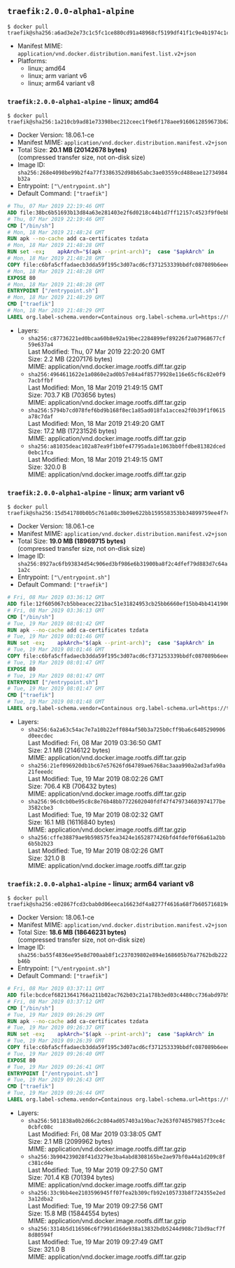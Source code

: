 ## `traefik:2.0.0-alpha1-alpine`

```console
$ docker pull traefik@sha256:a6ad3e2e73c1c5fc1ce880cd91a48968cf5199df41f1c9e4b1974c1c8f3e9d72
```

-	Manifest MIME: `application/vnd.docker.distribution.manifest.list.v2+json`
-	Platforms:
	-	linux; amd64
	-	linux; arm variant v6
	-	linux; arm64 variant v8

### `traefik:2.0.0-alpha1-alpine` - linux; amd64

```console
$ docker pull traefik@sha256:1a210cb9ad81e73398bec212ceec1f9e6f178aee9160612859673b62dbe02344
```

-	Docker Version: 18.06.1-ce
-	Manifest MIME: `application/vnd.docker.distribution.manifest.v2+json`
-	Total Size: **20.1 MB (20142678 bytes)**  
	(compressed transfer size, not on-disk size)
-	Image ID: `sha256:268e4098be99b2f4a77f3386352d98b65abc3ae03559cd488eae12734984b32a`
-	Entrypoint: `["\/entrypoint.sh"]`
-	Default Command: `["traefik"]`

```dockerfile
# Thu, 07 Mar 2019 22:19:46 GMT
ADD file:38bc6b51693b13d84a63e281403e2f6d0218c44b1d7ff12157c4523f9f0ebb1e in / 
# Thu, 07 Mar 2019 22:19:46 GMT
CMD ["/bin/sh"]
# Mon, 18 Mar 2019 21:48:24 GMT
RUN apk --no-cache add ca-certificates tzdata
# Mon, 18 Mar 2019 21:48:28 GMT
RUN set -ex; 	apkArch="$(apk --print-arch)"; 	case "$apkArch" in 		armhf) arch='armv7' ;; 		aarch64) arch='arm64' ;; 		x86_64) arch='amd64' ;; 		*) echo >&2 "error: unsupported architecture: $apkArch"; exit 1 ;; 	esac; 	wget --quiet -O /tmp/traefik.tar.gz "https://github.com/containous/traefik/releases/download/v2.0.0-alpha1/traefik_v2.0.0-alpha1_linux_$arch.tar.gz"; 	tar xzvf /tmp/traefik.tar.gz -C /usr/local/bin traefik; 	rm -f /tmp/traefik.tar.gz; 	chmod +x /usr/local/bin/traefik
# Mon, 18 Mar 2019 21:48:28 GMT
COPY file:c6bfa5cffadaecb3dda59f195c3d07acd6cf371253339bbdfc087089b6eee8b8 in / 
# Mon, 18 Mar 2019 21:48:28 GMT
EXPOSE 80
# Mon, 18 Mar 2019 21:48:28 GMT
ENTRYPOINT ["/entrypoint.sh"]
# Mon, 18 Mar 2019 21:48:29 GMT
CMD ["traefik"]
# Mon, 18 Mar 2019 21:48:29 GMT
LABEL org.label-schema.vendor=Containous org.label-schema.url=https://traefik.io org.label-schema.name=Traefik org.label-schema.description=A modern reverse-proxy org.label-schema.version=v2.0.0-alpha1 org.label-schema.docker.schema-version=1.0
```

-	Layers:
	-	`sha256:c87736221ed0bcaa60b8e92a19bec2284899ef89226f2a07968677cf59e637a4`  
		Last Modified: Thu, 07 Mar 2019 22:20:20 GMT  
		Size: 2.2 MB (2207176 bytes)  
		MIME: application/vnd.docker.image.rootfs.diff.tar.gzip
	-	`sha256:4964611622e1a0860e2ad0b57e84a4f85779928e116e65cf6c82e0f97acbffbf`  
		Last Modified: Mon, 18 Mar 2019 21:49:15 GMT  
		Size: 703.7 KB (703656 bytes)  
		MIME: application/vnd.docker.image.rootfs.diff.tar.gzip
	-	`sha256:5794b7cd078fef6bd9b168f8ec1a85ad018fa1accea2f0b39f1f0615a78c7daf`  
		Last Modified: Mon, 18 Mar 2019 21:49:20 GMT  
		Size: 17.2 MB (17231526 bytes)  
		MIME: application/vnd.docker.image.rootfs.diff.tar.gzip
	-	`sha256:a81035deac102a87ea9f1b0fe47795ada1e1063bb0ffdbe81382dced0ebc1fca`  
		Last Modified: Mon, 18 Mar 2019 21:49:15 GMT  
		Size: 320.0 B  
		MIME: application/vnd.docker.image.rootfs.diff.tar.gzip

### `traefik:2.0.0-alpha1-alpine` - linux; arm variant v6

```console
$ docker pull traefik@sha256:15d541780b0b5c761a08c3b09e622bb159558353bb34899759ee4f7c4aafe45c
```

-	Docker Version: 18.06.1-ce
-	Manifest MIME: `application/vnd.docker.distribution.manifest.v2+json`
-	Total Size: **19.0 MB (18969715 bytes)**  
	(compressed transfer size, not on-disk size)
-	Image ID: `sha256:8927ac6fb93834d54c906ed3bf986e6b31900ba8f2c4dfef79d883d7c64a1a2c`
-	Entrypoint: `["\/entrypoint.sh"]`
-	Default Command: `["traefik"]`

```dockerfile
# Fri, 08 Mar 2019 03:36:12 GMT
ADD file:12f605067cb5bbeacec221bac51e31824953cb25bb6660ef15bb4bb4141906ba in / 
# Fri, 08 Mar 2019 03:36:13 GMT
CMD ["/bin/sh"]
# Tue, 19 Mar 2019 08:01:42 GMT
RUN apk --no-cache add ca-certificates tzdata
# Tue, 19 Mar 2019 08:01:46 GMT
RUN set -ex; 	apkArch="$(apk --print-arch)"; 	case "$apkArch" in 		armhf) arch='armv7' ;; 		aarch64) arch='arm64' ;; 		x86_64) arch='amd64' ;; 		*) echo >&2 "error: unsupported architecture: $apkArch"; exit 1 ;; 	esac; 	wget --quiet -O /tmp/traefik.tar.gz "https://github.com/containous/traefik/releases/download/v2.0.0-alpha1/traefik_v2.0.0-alpha1_linux_$arch.tar.gz"; 	tar xzvf /tmp/traefik.tar.gz -C /usr/local/bin traefik; 	rm -f /tmp/traefik.tar.gz; 	chmod +x /usr/local/bin/traefik
# Tue, 19 Mar 2019 08:01:46 GMT
COPY file:c6bfa5cffadaecb3dda59f195c3d07acd6cf371253339bbdfc087089b6eee8b8 in / 
# Tue, 19 Mar 2019 08:01:47 GMT
EXPOSE 80
# Tue, 19 Mar 2019 08:01:47 GMT
ENTRYPOINT ["/entrypoint.sh"]
# Tue, 19 Mar 2019 08:01:47 GMT
CMD ["traefik"]
# Tue, 19 Mar 2019 08:01:48 GMT
LABEL org.label-schema.vendor=Containous org.label-schema.url=https://traefik.io org.label-schema.name=Traefik org.label-schema.description=A modern reverse-proxy org.label-schema.version=v2.0.0-alpha1 org.label-schema.docker.schema-version=1.0
```

-	Layers:
	-	`sha256:6a2a63c54ac7e7a10b22eff084af50b3a725b0cff9ba6c6405290906d0eecdec`  
		Last Modified: Fri, 08 Mar 2019 03:36:50 GMT  
		Size: 2.1 MB (2146122 bytes)  
		MIME: application/vnd.docker.image.rootfs.diff.tar.gzip
	-	`sha256:21ef096920db1bc67e57626fd64789ae6768ac3aaa990a2ad3afa90a21feeedc`  
		Last Modified: Tue, 19 Mar 2019 08:02:26 GMT  
		Size: 706.4 KB (706432 bytes)  
		MIME: application/vnd.docker.image.rootfs.diff.tar.gzip
	-	`sha256:96c0cb0be95c8c8e76b48bb7722602040fdf47f479734603974177be3582cbe3`  
		Last Modified: Tue, 19 Mar 2019 08:02:32 GMT  
		Size: 16.1 MB (16116840 bytes)  
		MIME: application/vnd.docker.image.rootfs.diff.tar.gzip
	-	`sha256:cffe38879ae9b598575fea3424e1652877426bfd4fdef0f66a61a2bb6b5b2b23`  
		Last Modified: Tue, 19 Mar 2019 08:02:26 GMT  
		Size: 321.0 B  
		MIME: application/vnd.docker.image.rootfs.diff.tar.gzip

### `traefik:2.0.0-alpha1-alpine` - linux; arm64 variant v8

```console
$ docker pull traefik@sha256:e02867fcd3cbab0d06eeca16623df4a8277f4616a68f7b605716819e57944bab
```

-	Docker Version: 18.06.1-ce
-	Manifest MIME: `application/vnd.docker.distribution.manifest.v2+json`
-	Total Size: **18.6 MB (18646231 bytes)**  
	(compressed transfer size, not on-disk size)
-	Image ID: `sha256:ba55f4836ee95e8d700aab8f1c237039802e894e168605b76a7762bdb222b46b`
-	Entrypoint: `["\/entrypoint.sh"]`
-	Default Command: `["traefik"]`

```dockerfile
# Fri, 08 Mar 2019 03:37:11 GMT
ADD file:bcdcef68213641766a211b02ac762b03c21a178b3ed03c4480cc736abd97b50c in / 
# Fri, 08 Mar 2019 03:37:12 GMT
CMD ["/bin/sh"]
# Tue, 19 Mar 2019 09:26:29 GMT
RUN apk --no-cache add ca-certificates tzdata
# Tue, 19 Mar 2019 09:26:37 GMT
RUN set -ex; 	apkArch="$(apk --print-arch)"; 	case "$apkArch" in 		armhf) arch='armv7' ;; 		aarch64) arch='arm64' ;; 		x86_64) arch='amd64' ;; 		*) echo >&2 "error: unsupported architecture: $apkArch"; exit 1 ;; 	esac; 	wget --quiet -O /tmp/traefik.tar.gz "https://github.com/containous/traefik/releases/download/v2.0.0-alpha1/traefik_v2.0.0-alpha1_linux_$arch.tar.gz"; 	tar xzvf /tmp/traefik.tar.gz -C /usr/local/bin traefik; 	rm -f /tmp/traefik.tar.gz; 	chmod +x /usr/local/bin/traefik
# Tue, 19 Mar 2019 09:26:39 GMT
COPY file:c6bfa5cffadaecb3dda59f195c3d07acd6cf371253339bbdfc087089b6eee8b8 in / 
# Tue, 19 Mar 2019 09:26:40 GMT
EXPOSE 80
# Tue, 19 Mar 2019 09:26:41 GMT
ENTRYPOINT ["/entrypoint.sh"]
# Tue, 19 Mar 2019 09:26:43 GMT
CMD ["traefik"]
# Tue, 19 Mar 2019 09:26:44 GMT
LABEL org.label-schema.vendor=Containous org.label-schema.url=https://traefik.io org.label-schema.name=Traefik org.label-schema.description=A modern reverse-proxy org.label-schema.version=v2.0.0-alpha1 org.label-schema.docker.schema-version=1.0
```

-	Layers:
	-	`sha256:5011838a0b2d66c2c804ad057403a19bac7e263f0748579857f3ce4c0cbfc08c`  
		Last Modified: Fri, 08 Mar 2019 03:38:05 GMT  
		Size: 2.1 MB (2099962 bytes)  
		MIME: application/vnd.docker.image.rootfs.diff.tar.gzip
	-	`sha256:3b904239028f41d3279e3ba4abd8308165be2ae97bf0a44a1d209c8fc381cd4e`  
		Last Modified: Tue, 19 Mar 2019 09:27:50 GMT  
		Size: 701.4 KB (701394 bytes)  
		MIME: application/vnd.docker.image.rootfs.diff.tar.gzip
	-	`sha256:33c9bb4ee2103596945ff07fea2b309cfb92e105733b8f724355e2ed3a12dba2`  
		Last Modified: Tue, 19 Mar 2019 09:27:56 GMT  
		Size: 15.8 MB (15844554 bytes)  
		MIME: application/vnd.docker.image.rootfs.diff.tar.gzip
	-	`sha256:3314b5d116506c6f7991d16de938a13832bdb5244d908c71bd9acf7f8d80594f`  
		Last Modified: Tue, 19 Mar 2019 09:27:49 GMT  
		Size: 321.0 B  
		MIME: application/vnd.docker.image.rootfs.diff.tar.gzip
